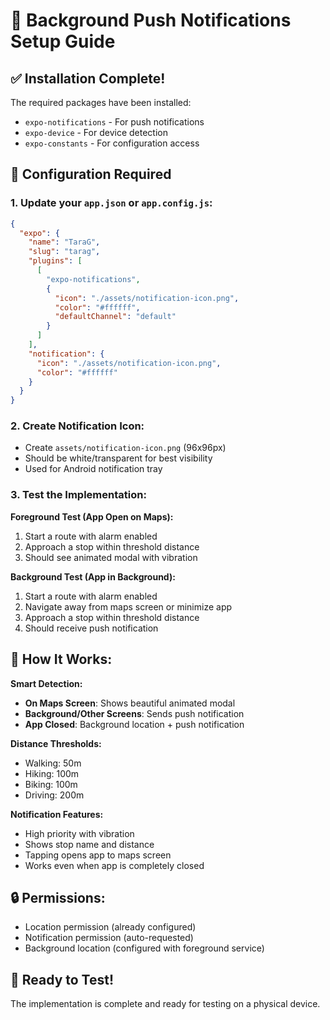 # 📱 Background Push Notifications Setup Guide

## ✅ Installation Complete!
The required packages have been installed:
- `expo-notifications` - For push notifications
- `expo-device` - For device detection
- `expo-constants` - For configuration access

## 🔧 Configuration Required

### 1. Update your `app.json` or `app.config.js`:

```json
{
  "expo": {
    "name": "TaraG",
    "slug": "tarag",
    "plugins": [
      [
        "expo-notifications",
        {
          "icon": "./assets/notification-icon.png",
          "color": "#ffffff",
          "defaultChannel": "default"
        }
      ]
    ],
    "notification": {
      "icon": "./assets/notification-icon.png",
      "color": "#ffffff"
    }
  }
}
```

### 2. Create Notification Icon:
- Create `assets/notification-icon.png` (96x96px)
- Should be white/transparent for best visibility
- Used for Android notification tray

### 3. Test the Implementation:

**Foreground Test (App Open on Maps):**
1. Start a route with alarm enabled
2. Approach a stop within threshold distance
3. Should see animated modal with vibration

**Background Test (App in Background):**
1. Start a route with alarm enabled
2. Navigate away from maps screen or minimize app
3. Approach a stop within threshold distance
4. Should receive push notification

## 🎯 How It Works:

**Smart Detection:**
- **On Maps Screen**: Shows beautiful animated modal
- **Background/Other Screens**: Sends push notification
- **App Closed**: Background location + push notification

**Distance Thresholds:**
- Walking: 50m
- Hiking: 100m  
- Biking: 100m
- Driving: 200m

**Notification Features:**
- High priority with vibration
- Shows stop name and distance
- Tapping opens app to maps screen
- Works even when app is completely closed

## 🔒 Permissions:
- Location permission (already configured)
- Notification permission (auto-requested)
- Background location (configured with foreground service)

## 🚀 Ready to Test!
The implementation is complete and ready for testing on a physical device.

